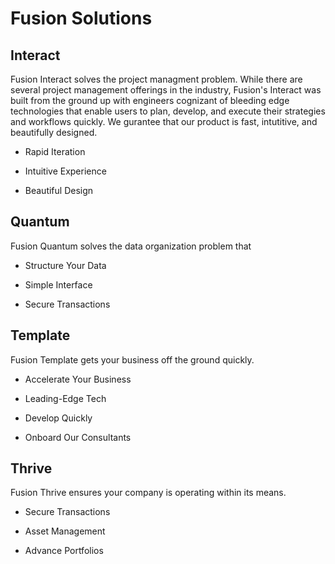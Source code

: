 # Fusion Solutions

## Interact

Fusion Interact solves the project managment problem. While there are several project management offerings in the industry, Fusion's Interact was built from the ground up with engineers cognizant of bleeding edge technologies that enable users to plan, develop, and execute their strategies and workflows quickly. We gurantee that our product is fast, intutitive, and beautifully designed.

- Rapid Iteration

- Intuitive Experience

- Beautiful Design

## Quantum

Fusion Quantum solves the data organization problem that

- Structure Your Data

- Simple Interface

- Secure Transactions

## Template

Fusion Template gets your business off the ground quickly.

- Accelerate Your Business

- Leading-Edge Tech

- Develop Quickly

- Onboard Our Consultants

## Thrive

Fusion Thrive ensures your company is operating within its means.

- Secure Transactions

- Asset Management

- Advance Portfolios
